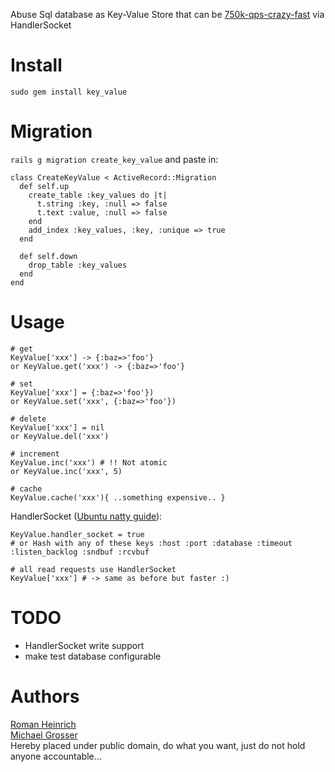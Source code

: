 Abuse Sql database as Key-Value Store that can be [750k-qps-crazy-fast](http://yoshinorimatsunobu.blogspot.com/2010/10/using-mysql-as-nosql-story-for.html) via HandlerSocket

Install
=======
    sudo gem install key_value

Migration
=========
`rails g migration create_key_value` and paste in:

    class CreateKeyValue < ActiveRecord::Migration
      def self.up
        create_table :key_values do |t|
          t.string :key, :null => false
          t.text :value, :null => false
        end
        add_index :key_values, :key, :unique => true
      end

      def self.down
        drop_table :key_values
      end
    end

Usage
=====
    # get
    KeyValue['xxx'] -> {:baz=>'foo'}
    or KeyValue.get('xxx') -> {:baz=>'foo'}

    # set
    KeyValue['xxx'] = {:baz=>'foo'})
    or KeyValue.set('xxx', {:baz=>'foo'})

    # delete
    KeyValue['xxx'] = nil
    or KeyValue.del('xxx')

    # increment
    KeyValue.inc('xxx') # !! Not atomic
    or KeyValue.inc('xxx', 5)

    # cache
    KeyValue.cache('xxx'){ ..something expensive.. }

HandlerSocket ([Ubuntu natty guide](http://grosser.it/2011/05/14/installing-mysql-handlersocket-in-ubuntu-natty-for-ruby/)):

    KeyValue.handler_socket = true
    # or Hash with any of these keys :host :port :database :timeout :listen_backlog :sndbuf :rcvbuf

    # all read requests use HandlerSocket
    KeyValue['xxx'] # -> same as before but faster :)

TODO
====
 - HandlerSocket write support
 - make test database configurable

Authors
=======
[Roman Heinrich](https://github.com/mindreframer)<br/>
[Michael Grosser](http://grosser.it)<br/>
Hereby placed under public domain, do what you want, just do not hold anyone accountable...
